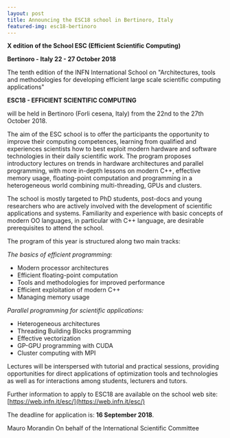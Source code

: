 ```yaml
---
layout: post
title: Announcing the ESC18 school in Bertinoro, Italy
featured-img: esc18-bertinoro
---
```



**X edition of the School ESC (Efficient Scientific Computing)**

**Bertinoro - Italy 22 - 27 October 2018**

The tenth edition of the INFN International School on "Architectures, tools
and methodologies for developing efficient large scale scientific computing
applications"

**ESC18 - EFFICIENT SCIENTIFIC COMPUTING**

will be held in Bertinoro (Forli cesena, Italy) from the 22nd to the 27th
October 2018.

The aim of the ESC school is to offer the participants the opportunity
to improve their computing competences, learning from qualified and
experiences scientists how to best exploit modern hardware and
software technologies in their daily scientific work.
The program proposes introductory lectures on trends in hardware
architectures and parallel programming, with more in-depth lessons
on modern C++, effective memory usage, floating-point computation
and programming in a heterogeneous world combining multi-threading,
GPUs and clusters.

The school is mostly targeted to PhD students, post-docs and young
researchers who are actively involved with the development of
scientific applications and systems. Familiarity and experience
with basic concepts of modern OO languages, in particular with C++
language, are desirable prerequisites to attend the school.

The program of this year is structured along two main tracks:

*The basics of efficient programming:*

  * Modern processor architectures
  * Efficient floating-point computation
  * Tools and methodologies for improved performance
  * Efficient exploitation of modern C++
  * Managing memory usage

*Parallel programming for scientific applications:*

  * Heterogeneous architectures
  * Threading Building Blocks programming
  * Effective vectorization
  * GP-GPU programming with CUDA
  * Cluster computing with MPI

Lectures will be interspersed with tutorial and practical sessions,
providing opportunities for direct applications of optimization tools
and technologies as well as for interactions among students, lecturers and
tutors.

Further information to apply to ESC18 are available on the school web site:
[https://web.infn.it/esc/](https://web.infn.it/esc/)

The deadline for application is: **16 September 2018**.

Mauro Morandin
On behalf of the International Scientific Committee





